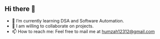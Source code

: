 ## Hi there 👋


- 🔭 I’m currently learning DSA and Software Automation.
- 🤔 I am willing to collaborate on projects.
- 📫 How to reach me: Feel free to mail me at humzah12312@gmail.com






